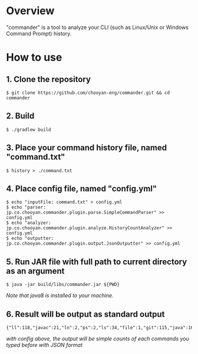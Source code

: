 # Overview

"commander" is a tool to analyze your CLI (such as Linux/Unix or Windows Command Prompt) history.

# How to use

## 1. Clone the repository

```
$ git clone https://github.com/chooyan-eng/commander.git && cd commander
```

## 2. Build

```
$ ./gradlew build
```

## 3. Place your command history file, named "command.txt"

```
$ history > ./command.txt
```

## 4. Place config file, named "config.yml"

```
$ echo "inputFile: command.txt" > config.yml
$ echo "parser: jp.co.chooyan.commander.plugin.parse.SimpleCommandParser" >> config.yml
$ echo "analyzer: jp.co.chooyan.commander.plugin.analyze.HistoryCountAnalyzer" >> config.yml
$ echo "outputter: jp.co.chooyan.commander.plugin.output.JsonOutputter" >> config.yml
```

## 5. Run JAR file with full path to current directory as an argument

```
$ java -jar build/libs/commander.jar ${PWD}
```

_Note that java8 is installed to your machine._

## 6. Result will be output as standard output

```
{"ll":118,"javac":21,"ln":2,"ps":2,"ls":34,"file":1,"git":115,"java":16,"od":4,"cat":4,"vagrant":11,"mysql":1,"man":7,"999999999":1,"mkdir":8,"gibo":5,"which":1,"cd":54,"grep":3,"clear":1,"tree":3,"touch":1,"history":4,"l":2,"cp":3,"lll":3,"script":2,"gradle":9,"llll":1,"vi":42,"/usr/libexec/java":1,"service":1,"rm":6,"./gradlew":6,"pwd":5,"open":2}
```

_with config above, the output will be simple counts of each commands you typed before with JSON format_